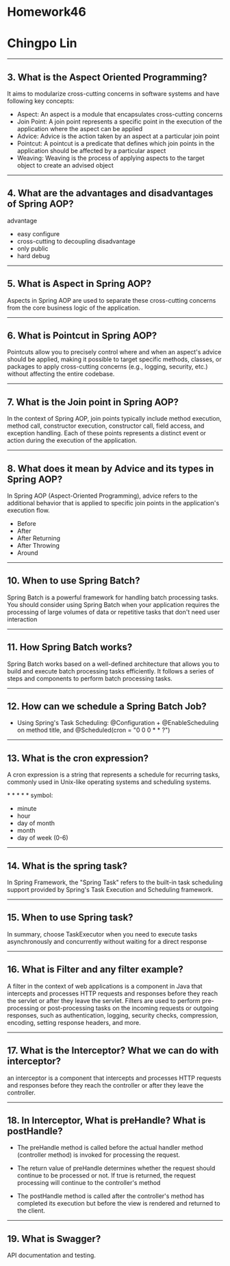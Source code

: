 
# Homework46
# Chingpo Lin

----

## 3. What is the Aspect Oriented Programming?

It aims to modularize cross-cutting concerns in software systems and have following key concepts:

- Aspect: An aspect is a module that encapsulates cross-cutting concerns
- Join Point: A join point represents a specific point in the execution of the application where the aspect can be applied
- Advice: Advice is the action taken by an aspect at a particular join point
- Pointcut: A pointcut is a predicate that defines which join points in the application should be affected by a particular aspect
- Weaving: Weaving is the process of applying aspects to the target object to create an advised object

---

## 4. What are the advantages and disadvantages of Spring AOP?

advantage
- easy configure
- cross-cutting to decoupling
disadvantage
- only public 
- hard debug

--- 

## 5. What is Aspect in Spring AOP?

Aspects in Spring AOP are used to separate these cross-cutting concerns from the core business logic of the application.

---

## 6. What is Pointcut in Spring AOP?

Pointcuts allow you to precisely control where and when an aspect's advice should be applied, making it possible to target specific methods, classes, or packages to apply cross-cutting concerns (e.g., logging, security, etc.) without affecting the entire codebase.

---

## 7. What is the Join point in Spring AOP?

In the context of Spring AOP, join points typically include method execution, method call, constructor execution, constructor call, field access, and exception handling. Each of these points represents a distinct event or action during the execution of the application.

---

## 8. What does it mean by Advice and its types in Spring AOP?


In Spring AOP (Aspect-Oriented Programming), advice refers to the additional behavior that is applied to specific join points in the application's execution flow.

- Before
- After
- After Returning
- After Throwing
- Around

---

## 10. When to use Spring Batch?

Spring Batch is a powerful framework for handling batch processing tasks. You should consider using Spring Batch when your application requires the processing of large volumes of data or repetitive tasks that don't need user interaction

---

## 11. How Spring Batch works?

Spring Batch works based on a well-defined architecture that allows you to build and execute batch processing tasks efficiently. It follows a series of steps and components to perform batch processing tasks.

---

## 12. How can we schedule a Spring Batch Job?

- Using Spring's Task Scheduling: @Configuration + @EnableScheduling on method title, and @Scheduled(cron = "0 0 0 * * ?")

---

## 13. What is the cron expression?

A cron expression is a string that represents a schedule for recurring tasks, commonly used in Unix-like operating systems and scheduling systems.

\* * * * * symbol:
    
- minute
- hour
- day of month
- month
- day of week (0-6)

---

## 14. What is the spring task?

In Spring Framework, the "Spring Task" refers to the built-in task scheduling support provided by Spring's Task Execution and Scheduling framework. 

---

## 15. When to use Spring task?

In summary, choose TaskExecutor when you need to execute tasks asynchronously and concurrently without waiting for a direct response

---

## 16. What is Filter and any filter example?

A filter in the context of web applications is a component in Java that intercepts and processes HTTP requests and responses before they reach the servlet or after they leave the servlet. Filters are used to perform pre-processing or post-processing tasks on the incoming requests or outgoing responses, such as authentication, logging, security checks, compression, encoding, setting response headers, and more.

---

## 17. What is the Interceptor? What we can do with interceptor?

an interceptor is a component that intercepts and processes HTTP requests and responses before they reach the controller or after they leave the controller.

---

## 18. In Interceptor, What is preHandle? What is postHandle?

- The preHandle method is called before the actual handler method (controller method) is invoked for processing the request.
- The return value of preHandle determines whether the request should continue to be processed or not. If true is returned, the request processing will continue to the controller's method

- The postHandle method is called after the controller's method has completed its execution but before the view is rendered and returned to the client. 


---

## 19. What is Swagger?

API documentation and testing.